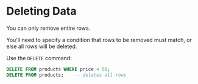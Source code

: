 # Deleting Data

You can only remove entire rows.

You'll need to specify a condition that rows to be removed must match, or else all rows will be deleted.

Use the `DELETE` command:

```sql
DELETE FROM products WHERE price < 50;
DELETE FROM products;    -- deletes all rows
```
